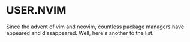 # USER.NVIM
Since the advent of vim and neovim, countless package managers have appeared and dissappeared. Well, here's another to the list.

